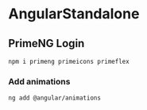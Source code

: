 # AngularStandalone

## PrimeNG Login

`npm i primeng primeicons primeflex`

### Add animations

`ng add @angular/animations`